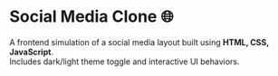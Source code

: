 # Social Media Clone 🌐
A frontend simulation of a social media layout built using **HTML, CSS, JavaScript**.  
Includes dark/light theme toggle and interactive UI behaviors.
